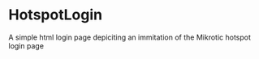 # HotspotLogin
A simple html login page depiciting an immitation of the Mikrotic hotspot login page
